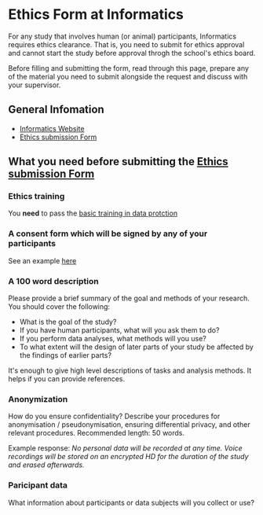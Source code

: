 # Ethics Form at Informatics

For any study that involves human (or animal) participants, Informatics requires ethics clearance. That is, you need to submit for ethics approval and cannot start the study before approval throgh the school's ethics board. 

Before filling and submitting the form, read through this page, prepare any of the material you need to submit alongside the request and discuss with your supervisor.

## General Infomation

* [Informatics Website](http://web.inf.ed.ac.uk/infweb/research/ethics-and-integrity/ethics-procedure)
* [Ethics submission Form](https://edinburgh.eu.qualtrics.com/jfe/form/SV_5cfS62HqfJDeCRT)

## What you need before submitting the [Ethics submission Form](https://edinburgh.eu.qualtrics.com/jfe/form/SV_5cfS62HqfJDeCRT)

### Ethics training

You __need__ to pass the [basic training in data protction](http://www.ed.ac.uk/records-management/training/data-protection)

### A consent form which will be signed by any of your participants

See an example [here](material/Consent_form_Study_Visualisation_Cheatsheet.pdf)

### A 100 word description

Please provide a brief summary of the goal and methods of your research. You should cover the following:
* What is the goal of the study?
* If you have human participants, what will you ask them to do?
* If you perform data analyses, what methods will you use?
* To what extent will the design of later parts of your study be affected by the findings of earlier parts?

It's enough to give high level descriptions of tasks and analysis methods. It helps if you can provide references.

### Anonymization

How do you ensure confidentiality? Describe your procedures for anonymisation / pseudonymisation, ensuring differential privacy, and other relevant procedures. Recommended length: 50 words. 

Example response: _No personal data will be recorded at any time. Voice recordings will be stored on an encrypted HD for the duration of the study and erased afterwards._

### Paricipant data

What information about participants or data subjects will you collect or use? 


